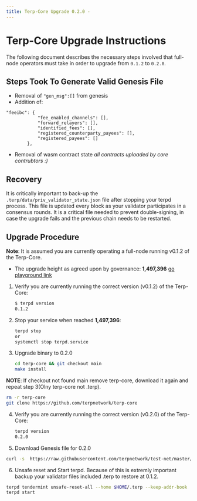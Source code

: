 ```yaml
---
title: Terp-Core Upgrade 0.2.0 -
---
```

<!-- markdown-link-check-disable -->
# Terp-Core Upgrade Instructions

The following document describes the necessary steps involved that full-node operators
must take in order to upgrade from `0.1.2` to `0.2.0`. 

## Steps Took To Generate Valid Genesis File

- Removal of `"gen_msg":[]` from genesis
- Addition of:
```
"feeibc": {
            "fee_enabled_channels": [],
            "forward_relayers": [],
            "identified_fees": [],
            "registered_counterparty_payees": [],
            "registered_payees": []
        },
```
- Removal of wasm contract state *all contracts uploaded by core contrubtors :)*

## Recovery

It is critically important to back-up the `.terp/data/priv_validator_state.json` file after stopping your terpd process. This file is updated every block as your validator participates in a consensus rounds. It is a critical file needed to prevent double-signing, in case the upgrade fails and the previous chain needs to be restarted.


## Upgrade Procedure

__Note__: It is assumed you are currently operating a full-node running v0.1.2 of the Terp-Core.

- The upgrade height as agreed upon by governance: __1,497,396__ [go playground link](https://go.dev/play/p/DOtb4m6OqCk)

1. Verify you are currently running the correct version (v0.1.2) of the Terp-Core:

   ```bash
   $ terpd version
   0.1.2
   ```

2. Stop your service when reached __1,497,396__:

   ```bash
   terpd stop
   or
   systemctl stop terpd.service
   ```

3. Upgrade binary to 0.2.0
   
   ```bash
   cd terp-core && git checkout main
   make install
   ```
 __NOTE__: If checkout not found main remove terp-core, download it again and repeat step 3(Olny terp-core not .terp).
 
   ```bash
   rm -r terp-core
   git clone https://github.com/terpnetwork/terp-core
   ```
   
4. Verify you are currently running the correct version (v0.2.0) of the Terp-Core:

   ```bash
   terpd version
   0.2.0
   ```

5. Download Genesis file for 0.2.0
  ```bash
  curl -s  https://raw.githubusercontent.com/terpnetwork/test-net/master/athena-2/0.2.0/genesis-patch.json > ~/.terp/config/genesis.json
  ```

6. Unsafe reset and Start terpd.
   Because of this is extremly important backup your validator files included .terp to restore at 0.1.2. 

  ```bash
  terpd tendermint unsafe-reset-all --home $HOME/.terp --keep-addr-book
  terpd start
  ```

<!-- markdown-link-check-enable -->
